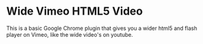 Wide Vimeo HTML5 Video
======================

This is a basic Google Chrome plugin that gives you a wider html5 and flash player on Vimeo, like the wide video's on youtube.